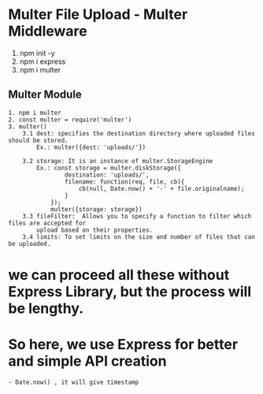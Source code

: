 # Multer File Upload - Multer Middleware
1. npm init -y
2. npm i express
3. npm i multer

## Multer Module
    1. npm i multer
    2. const multer = require('multer')
    3. multer()
        3.1 dest: specifies the destination directory where uploaded files should be stored.
            Ex.: multer({dest: 'uploads/'})

        3.2 storage: It is an instance of multer.StorageEngine
            Ex.: const storage = multer.diskStorage({
                    destination: 'uploads/',
                    filename: function(req, file, cb){
                        cb(null, Date.now() + '-' + file.originalname);
                    }
                });
                multer({storage: storage})
        3.3 fileFilter:  Allows you to specify a function to filter which files are accepted for 
            upload based on their properties.
        3.4 limits: To set limits on the size and number of files that can be uploaded.
# we can proceed all these without Express Library, but the process will be lengthy. 
# So here, we use Express for better and simple API creation 
    - Date.now() , it will give timestamp